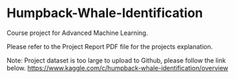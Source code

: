 # Humpback-Whale-Identification
Course project for Advanced Machine Learning.

Please refer to the Project Report PDF file for the projects explanation.

Note: Project dataset is too large to upload to Github, please follow the link below.
https://www.kaggle.com/c/humpback-whale-identification/overview

